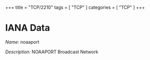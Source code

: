 +++
title = "TCP/2210"
tags = [ "TCP" ]
categories = [ "TCP" ]
+++

# IANA Data

_Name:_ noaaport

_Description:_ NOAAPORT Broadcast Network

